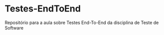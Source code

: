 # Testes-EndToEnd
Repositório para a aula sobre Testes End-To-End da disciplina de Teste de Software

